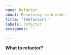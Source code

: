 ```yaml
---
name: Refactor
about: Resolving tech debt.
title: "[Refactor] "
labels: refactor
assignees: ''

---
```


**What to refactor?**
